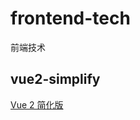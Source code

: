 # frontend-tech
前端技术

## vue2-simplify
[Vue 2 简化版](https://github.com/taofish/frontend-tech/blob/master/vue2-simplify/README.md)

